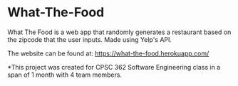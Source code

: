 # What-The-Food
What The Food is a web app that randomly generates a restaurant based on the zipcode that the user inputs.
Made using Yelp's API.

The website can be found at: https://what-the-food.herokuapp.com/

*This project was created for CPSC 362 Software Engineering class in a span of 1 month with 4 team members.

